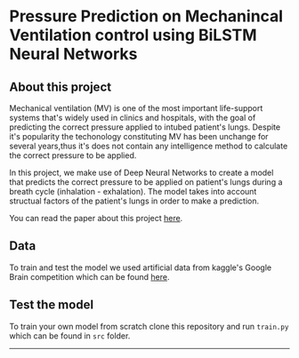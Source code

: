 # Pressure Prediction on Mechanincal Ventilation control using BiLSTM Neural Networks

## About this project

Mechanical ventilation (MV) is one of the most important life-support systems that's widely used in clinics and hospitals, with the goal of predicting the correct pressure applied to intubed patient's lungs. Despite it's popularity the techonology constituting  MV has been unchange for several years,thus it's does not contain any intelligence method to calculate the correct pressure to be applied.</br>

In this project, we  make use of Deep Neural Networks to create a model that predicts the correct pressure to be applied on patient's lungs during a breath cycle (inhalation - exhalation). The model takes into account structual factors of the patient's lungs in order to make a prediction.

You can read the paper about this project [here](https://link.springer.com/chapter/10.1007/978-3-031-31982-2_3).


## Data

To train and test the model we used artificial data from kaggle's Google Brain competition  which can be found [here](https://www.kaggle.com/competitions/ventilator-pressure-prediction).




## Test the model

To train your own model from scratch clone this repository and run ```train.py``` which can be found in ``src`` folder.

---

